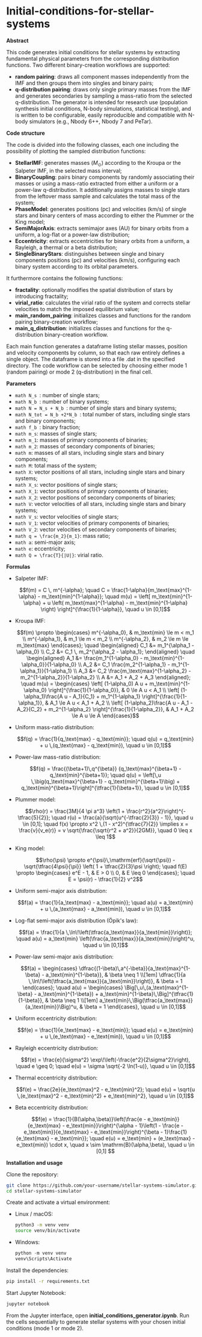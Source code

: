 # Initial-conditions-for-stellar-systems

**Abstract**

This code generates initial conditions for stellar systems by extracting fundamental physical parameters from the corresponding distribution functions. Two different binary-creation workflows are supported:
* **random pairing**: draws all component masses independently from the IMF and then groups them into singles and binary pairs;
* **q-distribution pairing**: draws only single primary masses from the IMF and generates secondaries by sampling a mass-ratio from the selected q-distribution.
The generator is intended for research use (population synthesis initial conditions, N-body simulations, statistical testing), and is written to be configurable, easily reproducible and compatible with N-body simulators (e.g., Nbody 6++, Nbody 7 and PeTar).

**Code structure**

The code is divided into the following classes, each one including the possibility of plotting the sampled distribution functions:

* **StellarIMF**: generates masses ($M_\odot$) according to the Kroupa or the Salpeter IMF, in the selected mass interval;
* **BinaryCoupling**: pairs binary components by randomly associating their masses or using a mass-ratio extracted from either a uniform or a power-law q-distribution. It additionally assigns masses to single stars from the leftover mass sample and calculates the total mass of the system;
* **PhaseModel**: generates positions (pc) and velocities (km/s) of single stars and binary centers of mass according to either the Plummer or the King model;
* **SemiMajorAxis**: extracts semimajor axes (AU) for binary orbits from a uniform, a log-flat or a power-law distribution;
* **Eccentricity**: extracts eccentricities for binary orbits from a uniform, a Rayleigh, a thermal or a beta distribution;
* **SingleBinaryStars**: distinguishes between single and binary components positions (pc) and velocities (km/s), configuring each binary system according to its orbital parameters.

It furthermore contains the following functions:

* **fractality**: optionally modifies the spatial distribution of stars by introducing fractality;
* **virial_ratio**: calculates the virial ratio of the system and corrects stellar velocities to match the imposed equilibrium value;
* **main_random_pairing**: initializes classes and functions for the random pairing binary-creation workflow;
* **main_q_distribution**: initializes classes and functions for the q-distribution binary-creation workflow.

Each main function generates a dataframe listing stellar masses, position and velocity components by column, so that each raw entirely defines a single object. The dataframe is stored into a file .dat in the specified directory.
The code workflow can be selected by choosing either mode 1 (random pairing) or mode 2 (q-distribution) in the final cell.

**Parameters**

* ```math N_s ```: number of single stars;
* ```math N_b ```: number of binary systems;
* ```math N = N_s + N_b ```: number of single stars and binary systems;
* ```math N_tot = N_b +2*N_b ```: total number of stars, including single stars and binary components;
* ```math f_b ```: binary fraction;
* ```math m_s```: masses of single stars;
* ```math m_1```: masses of primary components of binaries;
* ```math m_2```: masses of secondary components of binaries;
* ```math m```: masses of all stars, including single stars and binary components;
* ```math M```: total mass of the system;
* ```math X```: vector positions of all stars, including single stars and binary systems;
* ```math X_s```: vector positions of single stars;
* ```math X_1```: vector positions of primary components of binaries;
* ```math X_2```: vector positions of secondary components of binaries;
* ```math V```: vector velocities of all stars, including single stars and binary systems;
* ```math V_s```: vector velocities of single stars;
* ```math V_1```: vector velocities of primary components of binaries;
* ```math V_2```: vector velocities of secondary components of binaries;
* ```math q = \frac{m_2}{m_1}```: mass ratio;
* ```math a```: semi-major axis;
* ```math e```: eccentricity;
* ```math Q = \frac{T}{|U|}```: virial ratio.

**Formulas**

* Salpeter IMF:
  ```math
  f(m) = C \, m^{-\alpha}; \quad 
  C = \frac{1-\alpha}{m_\text{max}^{1-\alpha} - m_\text{min}^{1-\alpha}}; \quad
  m(u) = \left[ m_\text{min}^{1-\alpha} + u \left( m_\text{max}^{1-\alpha} - m_\text{min}^{1-\alpha} \right) \right]^{\frac{1}{1-\alpha}}, \quad u \in [0,1]
* Kroupa IMF:
  ```math
  f(m) \propto
  \begin{cases} 
  m^{-\alpha_0}, & m_\text{min} \le m < m_1 \\
  m^{-\alpha_1}, & m_1 \le m < m_2 \\
  m^{-\alpha_2}, & m_2 \le m \le m_\text{max}
  \end{cases}; \quad
  \begin{aligned}
  C_1 &= m_1^{\alpha_1 - \alpha_0} \\
  C_2 &= C_1 \, m_2^{\alpha_2 - \alpha_1};
  \end{aligned} \quad
  \begin{aligned}
  A_1 &= \frac{m_1^{1-\alpha_0} - m_\text{min}^{1-\alpha_0}}{1-\alpha_0} \\
  A_2 &= C_1 \frac{m_2^{1-\alpha_1} - m_1^{1-\alpha_1}}{1-\alpha_1} \\
  A_3 &= C_2 \frac{m_\text{max}^{1-\alpha_2} - m_2^{1-\alpha_2}}{1-\alpha_2} \\
  A &= A_1 + A_2 + A_3
  \end{aligned}; \quad
  m(u) =
  \begin{cases}
  \left[ (1-\alpha_0) A u + m_\text{min}^{1-\alpha_0} \right]^{\frac{1}{1-\alpha_0}}, & 0 \le A u < A_1 \\
  \left[ (1-\alpha_1)\frac{A u - A_1}{C_1} + m_1^{1-\alpha_1} \right]^{\frac{1}{1-\alpha_1}}, & A_1 \le A u < A_1 + A_2 \\
  \left[ (1-\alpha_2)\frac{A u - A_1 - A_2}{C_2} + m_2^{1-\alpha_2} \right]^{\frac{1}{1-\alpha_2}}, & A_1 + A_2 \le A u \le A
  \end{cases}
* Uniform mass-ratio distribution:
  ```math
  f(q) = \frac{1}{q_\text{max} - q_\text{min}}; \quad 
  q(u) = q_\text{min} + u \,(q_\text{max} - q_\text{min}), \quad u \in [0,1]
* Power-law mass-ratio distribution:
  ```math
  f(q) = \frac{(\beta+1)\,q^{\beta}} {q_\text{max}^{\beta+1} - q_\text{min}^{\beta+1}}; \quad
  q(u) = \left[\,u \,\big(q_\text{max}^{\beta+1} - q_\text{min}^{\beta+1}\big) + q_\text{min}^{\beta+1}\right]^{\tfrac{1}{\beta+1}}, \quad u \in [0,1]
* Plummer model:
  ```math
  \rho(r) = \frac{3M}{4 \pi a^3} \left(1 + \frac{r^2}{a^2}\right)^{-\tfrac{5}{2}}; \quad
  r(u) = \frac{a}{\sqrt{u^{-\tfrac{2}{3}} - 1}}, \quad u \in [0,1]; \quad
  f(x) \propto x^2 \,(1 - x^2)^{\tfrac{7}{2}} \implies x = \frac{v}{v_e(r)} = v \sqrt{\frac{\sqrt{r^2 + a^2}}{2GM}}, \quad 0 \leq x \leq 1
* King model:
  ```math
  \rho(\psi) \propto e^{\psi}\,\mathrm{erf}(\sqrt{\psi}) - \sqrt{\tfrac{4\psi}{\pi}} \left( 1 + \tfrac{2}{3}\psi \right); \quad
  f(E) \propto 
  \begin{cases}
  e^E - 1, & E > 0 \\
  0, & E \leq 0
  \end{cases}; \quad
  E = \psi(r) - \tfrac{1}{2} v^2
* Uniform semi-major axis distribution:
  ```math
  f(a) = \frac{1}{a_\text{max} - a_\text{min}}; \quad a(u) = a_\text{min} + u \,(a_\text{max} - a_\text{min}), \quad u \in [0,1]
* Log-flat semi-major axis distribution (Öpik's law):
  ```math
  f(a) = \frac{1}{a \,\ln\!\left(\tfrac{a_\text{max}}{a_\text{min}}\right)}; \quad a(u) = a_\text{min} \left(\frac{a_\text{max}}{a_\text{min}}\right)^u, \quad u \in [0,1]
* Power-law semi-major axis distribution:
  ```math
  f(a) = 
  \begin{cases}
  \dfrac{(1-\beta)\,a^{-\beta}}{a_\text{max}^{1-\beta} - a_\text{min}^{1-\beta}}, & \beta \neq 1 \\[1em]
  \dfrac{1}{a \,\ln\!\left(\tfrac{a_\text{max}}{a_\text{min}}\right)}, & \beta = 1
  \end{cases}; \quad
  a(u) = 
  \begin{cases}
  \Big[\,u\,(a_\text{max}^{1-\beta} - a_\text{min}^{1-\beta}) + a_\text{min}^{1-\beta}\,\Big]^{\tfrac{1}{1-\beta}}, & \beta \neq 1 \\[1em]
  a_\text{min}\,\Big(\tfrac{a_\text{max}}{a_\text{min}}\Big)^u, & \beta = 1
  \end{cases},
  \quad u \in [0,1]
* Uniform eccentricity distribution:
  ```math
  f(e) = \frac{1}{e_\text{max} - e_\text{min}}; \quad e(u) = e_\text{min} + u \,(e_\text{max} - e_\text{min}), \quad u \in [0,1]
* Rayleigh eccentricity distribution:
  ```math
  f(e) = \frac{e}{\sigma^2} \exp\!\left(-\frac{e^2}{2\sigma^2}\right), \quad e \geq 0; \quad e(u) = \sigma \sqrt{-2 \ln(1-u)}, \quad u \in [0,1]
* Thermal eccentricity distribution:
  ```math
  f(e) = \frac{2e}{e_\text{max}^2 - e_\text{min}^2}; \quad e(u) = \sqrt{u \,(e_\text{max}^2 - e_\text{min}^2) + e_\text{min}^2}, \quad u \in [0,1]
* Beta eccentricity distribution:
  ```math
  f(e) = \frac{1}{B(\alpha,\beta)}\left(\frac{e - e_\text{min}}{e_\text{max} - e_\text{min}}\right)^{\alpha - 1}\left(1 - \frac{e - e_\text{min}}{e_\text{max} - e_\text{min}}\right)^{\beta - 1}\frac{1}{e_\text{max} -    e_\text{min}}; \quad e(u) = e_\text{min} + (e_\text{max} - e_\text{min}) \cdot x, \quad x \sim \mathrm{B}(\alpha,\beta), \quad u \in [0,1]

**Installation and usage**

Clone the repository:

```bash
git clone https://github.com/your-username/stellar-systems-simulator.git
cd stellar-systems-simulator
```
Create and activate a virtual environment:

* Linux / macOS:
  ```bash
  python3 -m venv venv
  source venv/bin/activate
  ```
* Windows:
  ```powershell
  python -m venv venv
  venv\Scripts\Activate
  ```
Install the dependencies:
```bash
pip install -r requirements.txt
```
Start Jupyter Notebook:
```bash
jupyter notebook
```
From the Jupyter interface, open **initial_conditions_generator.ipynb**. Run the cells sequentially to generate stellar systems with your chosen initial conditions (mode 1 or mode 2). 



















  






